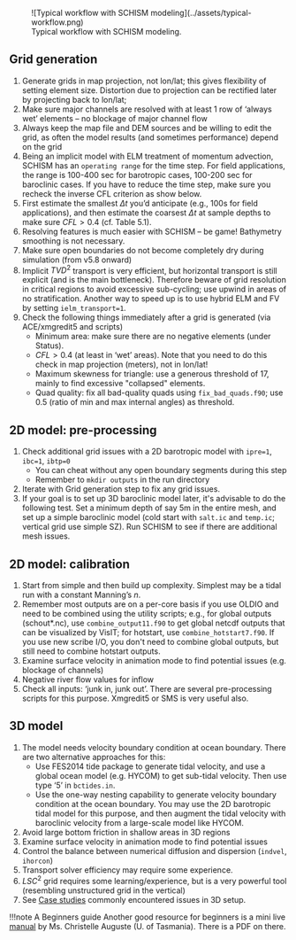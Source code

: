 <figure markdown>
![Typical workflow with SCHISM modeling](../assets/typical-workflow.png)
<figcaption>Typical workflow with SCHISM modeling.</figcaption>
</figure>

## Grid generation
1. Generate grids in map projection, not lon/lat; this gives flexibility of setting element size. Distortion due
   to projection can be rectified later by projecting back to lon/lat;
2. Make sure major channels are resolved with at least 1 row of ‘always wet’ elements – no blockage of major channel flow
3. Always keep the map file and DEM sources and be willing to edit the grid, as often the model results (and sometimes performance) depend on the grid
4. Being an implicit model with ELM treatment of momentum advection, SCHISM has an `operating range` for the time step. For field applications, the range is 100-400 sec for barotropic cases, 100-200 sec for baroclinic cases. If you have to reduce the time step, make sure you recheck the inverse CFL criterion as show below.
5. First estimate the smallest $\Delta t$ you’d anticipate (e.g., 100s for field applications), and then estimate the coarsest $\Delta t$ at sample depths to make sure $CFL>0.4$ (cf. Table 5.1).
6. Resolving features is much easier with SCHISM – be game! Bathymetry smoothing is not necessary.
7. Make sure open boundaries do not become completely dry during simulation (from v5.8 onward)
8. Implicit $TVD^2$ transport is very efficient, but horizontal transport is still explicit (and is the main bottleneck). Therefore beware of grid resolution in critical regions to avoid excessive sub-cycling; use upwind in areas of no stratification. Another way to speed up is to use hybrid ELM and FV by setting `ielm_transport=1`.
9. Check the following things immediately after a grid is generated (via ACE/xmgredit5 and scripts)
    - Minimum area: make sure there are no negative elements (under Status).
    - $CFL>0.4$ (at least in ‘wet’ areas). Note that you need to do this check in map projection (meters), not in lon/lat!
    - Maximum skewness for triangle: use a generous threshold of 17, mainly to find excessive "collapsed" elements.
    - Quad quality: fix all bad-quality quads using `fix_bad_quads.f90`; use 0.5 (ratio of min and max internal angles) as threshold.

## 2D model: pre-processing
1. Check additional grid issues with a 2D barotropic model with `ipre=1`, `ibc=1`, `ibtp=0`
    - You can cheat without any open boundary segments during this step
    - Remember to `mkdir outputs` in the run directory
2. Iterate with Grid generation step to fix any grid issues.
3. If your goal is to set up 3D baroclinic model later, it's advisable to do the following test. Set a minimum
  depth of say 5m in the entire mesh, and set up a simple baroclinic model (cold start with `salt.ic` and `temp.ic`; vertical
  grid use simple SZ).
  Run SCHISM to see if there are additional mesh issues.

## 2D model: calibration
1. Start from simple and then build up complexity. Simplest may be a tidal run with a constant Manning’s $n$.
2. Remember most outputs are on a per-core basis if you use OLDIO and need to be combined using the 
 utility scripts; e.g., for global outputs (schout*.nc), use `combine_output11.f90` to get global 
  netcdf outputs that can be visualized by VisIT; for hotstart, use `combine_hotstart7.f90`. If you use new
  scribe I/O, you don't need to combine global outputs, but still need to combine hotstart outputs.
3. Examine surface velocity in animation mode to find potential issues (e.g. blockage of channels)
4. Negative river flow values for inflow
5. Check all inputs: ‘junk in, junk out’. There are several pre-processing scripts for this purpose. Xmgredit5 or SMS is very useful also. 

## 3D model
1. The model needs velocity boundary condition at ocean boundary. There are two alternative approaches for this:
    - Use FES2014 tide package to generate tidal velocity, and use a global ocean model (e.g. HYCOM) to get sub-tidal velocity. Then use type ‘5’ in `bctides.in`.
    - Use the one-way nesting capability to generate velocity boundary condition at the ocean boundary. You may use the 2D barotropic tidal model for this purpose, and then augment the tidal velocity with baroclinic velocity from a large-scale model like HYCOM.
2. Avoid large bottom friction in shallow areas in 3D regions
3. Examine surface velocity in animation mode to find potential issues
4. Control the balance between numerical diffusion and dispersion (`indvel`, `ihorcon`)
5. Transport solver efficiency may require some experience.
6. $LSC^2$ grid requires some learning/experience, but is a very powerful tool (resembling unstructured grid in the vertical)
7. See [Case studies](../case-study.md) commonly encountered issues in 3D setup.

!!!note A Beginners guide
    Another good resource for beginners is a mini live [manual](https://github.com/Krys1202/Guide_SCHISM) by Ms. Christelle Auguste (U. of Tasmania). There is a PDF on there.
